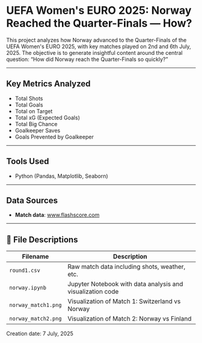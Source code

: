 # UEFA Women's EURO 2025: Norway Reached the Quarter-Finals — How?

This project analyzes how Norway advanced to the Quarter-Finals of the UEFA Women's EURO 2025, with key matches played on 2nd and 6th July, 2025. The objective is to generate insightful content around the central question:
“How did Norway reach the Quarter-Finals so quickly?”

---

## Key Metrics Analyzed

- Total Shots
- Total Goals
- Total on Target
- Total xG (Expected Goals)
- Total Big Chance
- Goalkeeper Saves
- Goals Prevented by Goalkeeper

---

## Tools Used

- Python (Pandas, Matplotlib, Seaborn)

---

## Data Sources

- **Match data**: www.flashscore.com

---

## 📁 File Descriptions

| Filename                | Description                                               |
|-------------------------|-----------------------------------------------------------|
| `round1.csv`  | Raw match data including shots, weather, etc.  |
| `norway.ipynb`          | Jupyter Notebook with data analysis and visualization code |
| `norway_match1.png`     | Visualization of Match 1: Switzerland vs Norway       |
| `norway_match2.png` | Visualization of Match 2: Norway vs Finland        |

Creation date: 7 July, 2025

